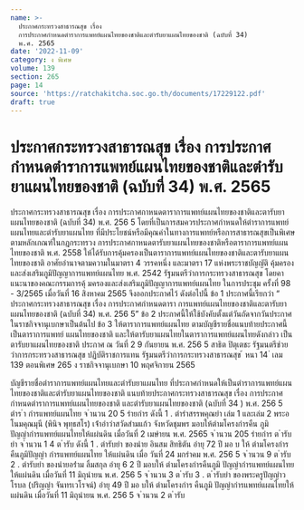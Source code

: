 ```yaml
---
name: >-
  ประกาศกระทรวงสาธารณสุข เรื่อง
  การประกาศกำหนดตำราการแพทย์แผนไทยของชาติและตำรับยาแผนไทยของชาติ (ฉบับที่ 34)
  พ.ศ. 2565
date: '2022-11-09'
category: ง พิเศษ
volume: 139
section: 265
page: 14
source: 'https://ratchakitcha.soc.go.th/documents/17229122.pdf'
draft: true
---
```


# ประกาศกระทรวงสาธารณสุข เรื่อง การประกาศกำหนดตำราการแพทย์แผนไทยของชาติและตำรับยาแผนไทยของชาติ (ฉบับที่ 34) พ.ศ. 2565

ประกาศกระทรวงสาธารณสุข เรื่อง การประกาศกาหนดตาราการแพทย์แผนไทยของชาติและตารับยาแผนไทยของชาติ (ฉบับที่ 34) พ.ศ. 256 5 โดยที่เป็นการสมควรประกาศกำหนดให้ตำราการแพทย์แผนไทยและตำรับยาแผนไทย ที่มีประโยชน์หรือมีคุณค่าในทางการแพทย์หรือการสาธารณสุขเป็นพิเศษ ตามหลักเกณฑ์ในกฎกระทรวง การประกาศกาหนดตารับยาแผนไทยของชาติหรือตาราการแพทย์แผนไทยของชาติ พ.ศ. 2558 ให้ได้รับการคุ้มครองเป็นตาราการแพทย์แผนไทยของชาติและตารับยาแผนไทยของชาติ อาศัยอำนาจตามความในมาตรา 4 วรรคหนึ่ง และมาตรา 17 แห่งพระราชบัญญัติ คุ้มครองและส่งเสริมภูมิปัญญาการแพทย์แผนไทย พ.ศ. 2542 รัฐมนตรีว่าการกระทรวงสาธารณสุข โดยคาแนะนาของคณะกรรมการคุ้ มครองและส่งเสริมภูมิปัญญาการแพทย์แผนไทย ในการประชุม ครั้งที่ 98 - 3/2565 เมื่อวันที่ 16 สิงหาคม 2565 จึงออกประกาศไว้ ดังต่อไปนี้ ข้อ 1 ประกาศนี้เรียกว่า “ ประกาศกระทรวงสาธารณสุข เรื่อง การประกาศกำหนดตารา การแพทย์แผนไทยของชาติและตารับยาแผนไทยของชาติ (ฉบับที่ 34) พ.ศ. 256 5” ข้อ 2 ประกาศนี้ให้ใช้บังคับตั้งแต่วันถัดจากวันประกาศในราชกิจจานุเบกษาเป็นต้นไป ข้อ 3 ให้ตาราการแพทย์แผนไทย ตามบัญชีรายชื่อแนบท้ายประกาศนี้ เป็นตาราการแพทย์ แผนไทยของชาติ และให้ตารับยาแผนไทยในตาราการแพทย์แผนไทยดังกล่าว เป็นตารับยาแผนไทยของชาติ ประกาศ ณ วันที่ 2 9 กันยายน พ.ศ. 256 5 สาธิต ปิตุเตชะ รัฐมนตรีช่วยว่าการกระทรวงสาธารณสุข ปฏิบัติราชการแทน รัฐมนตรีว่าการกระทรวงสาธารณสุข ้ หนา 14 ่ เลม 139 ตอนพิเศษ 265 ง ราชกิจจานุเบกษา 10 พฤศจิกายน 2565

บัญชีรายชื่อตำราการแพทย์แผนไทยและตำรับยาแผนไทย ที่ประกาศกำหนดให้เป็นตำราการแพทย์แผนไทยของชาติและตำรับยาแผนไทยของชาติ แนบท้ายประกาศกระทรวงสาธารณสุข เรื่อง การประกาศกำหนดตำราการแพทย์แผนไทยของชาติ และตำรับยาแผนไทยของชาติ (ฉบับที่ 34 ) พ.ศ. 256 5 ตําร ํา กํารแพทย์แผนไทย จ ํานวน 20 5 รํายกําร ดังนี้ 1 . ตํารําสรรพคุณยํา เล่ม 1 และเล่ม 2 พระอโนมคุณมุนี (พินิจ พุทฺธสโร) เจ้ําอําวําสวัดสํามแก้ว จังหวัดชุมพร มอบให้ตํามโครงกํารคืน ภูมิปัญญํากํารแพทย์แผนไทยให้แผ่นดิน เมื่อวันที่ 2 เมษํายน พ.ศ. 2565 จ ํานวน 205 รํายกําร ต ํารับยํา จ ํานวน 1 4 ต ํารับ ดังนี้ 1 . ตํารับยํา ของนําย อินสม สิทธิตัน อํายุ 72 ปี มอ บ ให้ ตํามโครงกํารคืนภูมิปัญญํา กํารแพทย์แผนไทย ให้แผ่นดิน เมื่อ วันที่ 24 มกรําคม พ.ศ. 256 5 จ ํานวน 9 ต ํารับ 2 . ตํารับยํา ของนํายอร่ําม ลิ้มสกุล อํายุ 6 2 ปี มอบให้ ตํามโครงกํารคืนภูมิ ปัญญํากํารแพทย์แผนไทย ให้แผ่นดิน เมื่อวันที่ 11 มิถุนํายน พ.ศ. 256 5 จ ํานวน 3 ต ํารับ 3 . ต ํารับยํา ของพระครูปัญญําวโรบล (ปริญญํา จันทรเวโรจน์) อํายุ 49 ปี มอ บให้ ตํามโครงกําร คืนภูมิ ปัญญํากํารแพทย์แผนไทยให้แผ่นดิน เมื่อวันที่ 11 มิถุนํายน พ.ศ. 256 5 จ ํานวน 2 ต ํารับ
